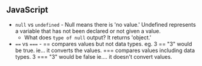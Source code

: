 ## JavaScript
* `null` vs `undefined` - Null means there is 'no value.' Undefined represents a variable that has not been declared or not given a value.
	* What does `type of null` output? It returns 'object.'
* `==` vs `===` - == compares values but not data types. eg. 3 == "3" would be true. ie... it converts the values.
=== compares values including data types. 3 === "3" would be false ie.... it doesn't convert values.
